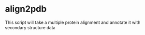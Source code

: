 # align2pdb
This script will take a multiple protein alignment and annotate it with secondary structure data
